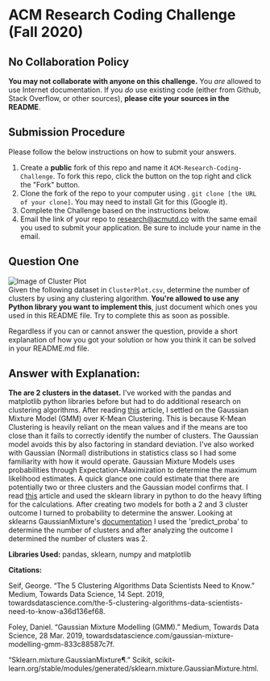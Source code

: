 # ACM Research Coding Challenge (Fall 2020)

## No Collaboration Policy

**You may not collaborate with anyone on this challenge.** You _are_ allowed to use Internet documentation. If you _do_ use existing code (either from Github, Stack Overflow, or other sources), **please cite your sources in the README**.

## Submission Procedure

Please follow the below instructions on how to submit your answers.

1. Create a **public** fork of this repo and name it `ACM-Research-Coding-Challenge`. To fork this repo, click the button on the top right and click the "Fork" button.
2. Clone the fork of the repo to your computer using . `git clone [the URL of your clone]`. You may need to install Git for this (Google it).
3. Complete the Challenge based on the instructions below.
4. Email the link of your repo to research@acmutd.co with the same email you used to submit your application. Be sure to include your name in the email.

## Question One

![Image of Cluster Plot](ClusterPlot.png)
<br/>
Given the following dataset in `ClusterPlot.csv`, determine the number of clusters by using any clustering algorithm. **You're allowed to use any Python library you want to implement this**, just document which ones you used in this README file. Try to complete this as soon as possible.

Regardless if you can or cannot answer the question, provide a short explanation of how you got your solution or how you think it can be solved in your README.md file.

## Answer with Explanation:

**The are 2 clusters in the dataset.** I've worked with the pandas and matplotlib python libraries before but had to do additional research on clustering algorithms. After reading [this](https://towardsdatascience.com/the-5-clustering-algorithms-data-scientists-need-to-know-a36d136ef68) article, I settled on the Gaussian Mixture Model (GMM) over K-Mean Clustering. This is because K-Mean Clustering is heavily reliant on the mean values and if the means are too close than it fails to correctly identify the number of clusters. The Gaussian model avoids this by also factoring in standard deviation. I've also worked with Gaussian (Normal) distributions in statistics class so I had some familiarity with how it would operate. Gaussian Mixture Models uses probabilities through Expectation-Maximization to determine the maximum likelihood estimates. A quick glance one could estimate that there are potentially two or three clusters and the Gaussian model confirms that. I read [this](https://towardsdatascience.com/gaussian-mixture-modelling-gmm-833c88587c7f) article and used the sklearn library in python to do the heavy lifting for the calculations. After creating two models for both a 2 and 3 cluster outcome I turned to probability to determine the answer. Looking at sklearns GaussianMixture's [documentation](https://scikit-learn.org/stable/modules/generated/sklearn.mixture.GaussianMixture.html) I used the 'predict_proba' to determine the number of clusters and after analyzing the outcome I determined the number of clusters was 2. 

**Libraries Used:** pandas, sklearn, numpy and matplotlib

**Citations:** 

Seif, George. “The 5 Clustering Algorithms Data Scientists Need to Know.” Medium, Towards Data Science, 14 Sept. 2019, towardsdatascience.com/the-5-clustering-algorithms-data-scientists-need-to-know-a36d136ef68. 

Foley, Daniel. “Gaussian Mixture Modelling (GMM).” Medium, Towards Data Science, 28 Mar. 2019, towardsdatascience.com/gaussian-mixture-modelling-gmm-833c88587c7f. 

“Sklearn.mixture.GaussianMixture¶.” Scikit, scikit-learn.org/stable/modules/generated/sklearn.mixture.GaussianMixture.html. 

